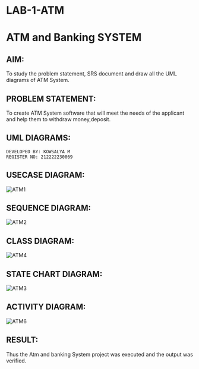 # LAB-1-ATM
# ATM and Banking SYSTEM
## AIM: 
To study the problem statement, SRS document and draw all the UML diagrams of ATM
System.
## PROBLEM STATEMENT:
To create ATM System software that will meet the needs of the applicant and help them
to withdraw money,deposit.
## UML DIAGRAMS:
```
DEVELOPED BY: KOWSALYA M
REGISTER NO: 212222230069
```
## USECASE DIAGRAM:
![ATM1](https://github.com/Kowsalyasathya/LAB-1-ATM/assets/118671457/4a2acc7a-35dc-4ce5-8d95-9dfb16b49c87)
## SEQUENCE DIAGRAM:
![ATM2](https://github.com/Kowsalyasathya/LAB-1-ATM/assets/118671457/8f8a9587-4f98-4010-a25c-87101c01bc65)
## CLASS DIAGRAM:
![ATM4](https://github.com/Kowsalyasathya/LAB-1-ATM/assets/118671457/6fe7a737-9abb-4985-bc3f-f7ecd93db3ac)
## STATE CHART DIAGRAM:
![ATM3](https://github.com/Kowsalyasathya/LAB-1-ATM/assets/118671457/d03aea3b-9199-4bc4-80b5-81fdf3f7ac34)
## ACTIVITY DIAGRAM:
![ATM6](https://github.com/Kowsalyasathya/LAB-1-ATM/assets/118671457/b58feb6d-55b2-46e2-81a1-a579782274f0)


## RESULT: 
Thus the Atm and banking System project was executed and the output was verified.
